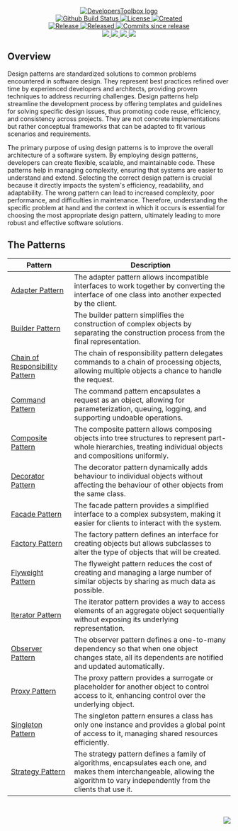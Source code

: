 <!-- markdownlint-disable -->
<p align="center">
    <a href="https://github.com/DevelopersToolbox/">
        <img src="https://cdn.wolfsoftware.com/assets/images/github/organisations/developerstoolbox/black-and-white-circle-256.png" alt="DevelopersToolbox logo" />
    </a>
    <br />
    <a href="https://github.com/DevelopersToolbox/design-patterns/actions/workflows/cicd.yml">
        <img src="https://img.shields.io/github/actions/workflow/status/DevelopersToolbox/design-patterns/cicd.yml?branch=master&label=build%20status&style=for-the-badge" alt="Github Build Status" />
    </a>
    <a href="https://github.com/DevelopersToolbox/design-patterns/blob/master/LICENSE.md">
        <img src="https://img.shields.io/github/license/DevelopersToolbox/design-patterns?color=blue&label=License&style=for-the-badge" alt="License">
    </a>
    <a href="https://github.com/DevelopersToolbox/design-patterns">
        <img src="https://img.shields.io/github/created-at/DevelopersToolbox/design-patterns?color=blue&label=Created&style=for-the-badge" alt="Created">
    </a>
    <br />
    <a href="https://github.com/DevelopersToolbox/design-patterns/releases/latest">
        <img src="https://img.shields.io/github/v/release/DevelopersToolbox/design-patterns?color=blue&label=Latest%20Release&style=for-the-badge" alt="Release">
    </a>
    <a href="https://github.com/DevelopersToolbox/design-patterns/releases/latest">
        <img src="https://img.shields.io/github/release-date/DevelopersToolbox/design-patterns?color=blue&label=Released&style=for-the-badge" alt="Released">
    </a>
    <a href="https://github.com/DevelopersToolbox/design-patterns/releases/latest">
        <img src="https://img.shields.io/github/commits-since/DevelopersToolbox/design-patterns/latest.svg?color=blue&style=for-the-badge" alt="Commits since release">
    </a>
    <br />
    <a href="https://github.com/DevelopersToolbox/design-patterns/blob/master/.github/CODE_OF_CONDUCT.md">
        <img src="https://img.shields.io/badge/Code%20of%20Conduct-blue?style=for-the-badge" />
    </a>
    <a href="https://github.com/DevelopersToolbox/design-patterns/blob/master/.github/CONTRIBUTING.md">
        <img src="https://img.shields.io/badge/Contributing-blue?style=for-the-badge" />
    </a>
    <a href="https://github.com/DevelopersToolbox/design-patterns/blob/master/.github/SECURITY.md">
        <img src="https://img.shields.io/badge/Report%20Security%20Concern-blue?style=for-the-badge" />
    </a>
    <a href="https://github.com/DevelopersToolbox/design-patterns/issues">
        <img src="https://img.shields.io/badge/Get%20Support-blue?style=for-the-badge" />
    </a>
</p>

## Overview

Design patterns are standardized solutions to common problems encountered in software design. They represent best practices refined over time by
experienced developers and architects, providing proven techniques to address recurring challenges. Design patterns help streamline the development
process by offering templates and guidelines for solving specific design issues, thus promoting code reuse, efficiency, and consistency across projects.
They are not concrete implementations but rather conceptual frameworks that can be adapted to fit various scenarios and requirements.

The primary purpose of using design patterns is to improve the overall architecture of a software system. By employing design patterns, developers can
create flexible, scalable, and maintainable code. These patterns help in managing complexity, ensuring that systems are easier to understand and extend.
Selecting the correct design pattern is crucial because it directly impacts the system's efficiency, readability, and adaptability. The wrong pattern can
lead to increased complexity, poor performance, and difficulties in maintenance. Therefore, understanding the specific problem at hand and the context in
which it occurs is essential for choosing the most appropriate design pattern, ultimately leading to more robust and effective software solutions.

## The Patterns 

| Pattern                                                            | Description                                                                                                                                                                            |
| ------------------------------------------------------------------ | -------------------------------------------------------------------------------------------------------------------------------------------------------------------------------------- |
| [Adapter Pattern](docs/Adapter.md)                                 | The adapter pattern allows incompatible interfaces to work together by converting the interface of one class into another expected by the client.                                      |
| [Builder Pattern](docs/Builder.md)                                 | The builder pattern simplifies the construction of complex objects by separating the construction process from the final representation.                                               |
| [Chain of Responsibility Pattern](docs/Chain-of-Responsibility.md) | The chain of responsibility pattern delegates commands to a chain of processing objects, allowing multiple objects a chance to handle the request.                                     |
| [Command Pattern](docs/Command.md)                                 | The command pattern encapsulates a request as an object, allowing for parameterization, queuing, logging, and supporting undoable operations.                                          |
| [Composite Pattern](docs/Composite.md)                             | The composite pattern allows composing objects into tree structures to represent part-whole hierarchies, treating individual objects and compositions uniformly.                       |
| [Decorator Pattern](docs/Decorator.md)                             | The decorator pattern dynamically adds behaviour to individual objects without affecting the behaviour of other objects from the same class.                                           |
| [Facade Pattern](docs/Facade.md)                                   | The facade pattern provides a simplified interface to a complex subsystem, making it easier for clients to interact with the system.                                                   |
| [Factory Pattern](docs/Factory.md)                                 | The factory pattern defines an interface for creating objects but allows subclasses to alter the type of objects that will be created.                                                 |
| [Flyweight Pattern](docs/Flyweight.md)                             | The flyweight pattern reduces the cost of creating and managing a large number of similar objects by sharing as much data as possible.                                                 |
| [Iterator Pattern](docs/Iterator.md)                               | The iterator pattern provides a way to access elements of an aggregate object sequentially without exposing its underlying representation.                                             |
| [Observer Pattern](docs/Observer.md)                               | The observer pattern defines a one-to-many dependency so that when one object changes state, all its dependents are notified and updated automatically.                                |
| [Proxy Pattern](docs/Proxy.md)                                     | The proxy pattern provides a surrogate or placeholder for another object to control access to it, enhancing control over the underlying object.                                        |
| [Singleton Pattern](docs/Singleton.md)                             | The singleton pattern ensures a class has only one instance and provides a global point of access to it, managing shared resources efficiently.                                        |
| [Strategy Pattern](docs/Strategy.md)                               | The strategy pattern defines a family of algorithms, encapsulates each one, and makes them interchangeable, allowing the algorithm to vary independently from the clients that use it. |

<br />
<p align="right"><a href="https://wolfsoftware.com/"><img src="https://img.shields.io/badge/Created%20by%20Wolf%20on%20behalf%20of%20Wolf%20Software-blue?style=for-the-badge" /></a></p>
